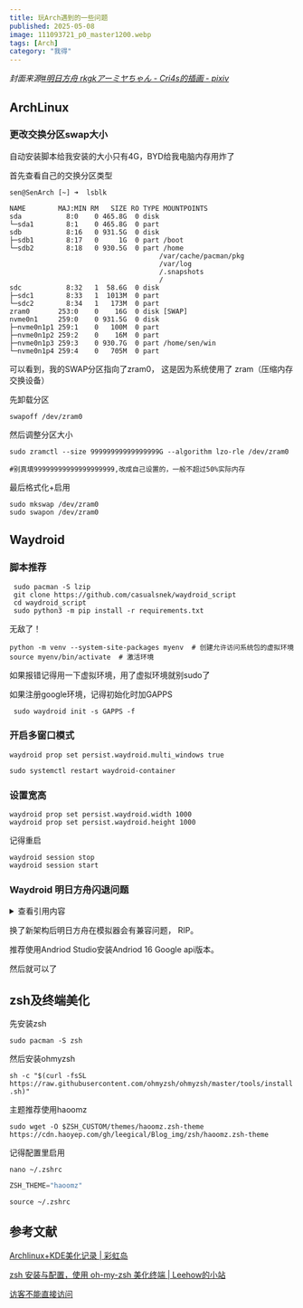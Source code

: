 ```yaml
---
title: 玩Arch遇到的一些问题
published: 2025-05-08
image: 111093721_p0_master1200.webp
tags: [Arch]
category: "我得"
---
```

*封面来源[#明日方舟 rkgkアーミヤちゃん - Cri4s的插画 - pixiv](https://www.pixiv.net/artworks/111093721)*
## ArchLinux

### 更改交换分区swap大小

自动安装脚本给我安装的大小只有4G，BYD给我电脑内存用炸了

首先查看自己的交换分区类型 

```shell
sen@SenArch [~] ➜  lsblk                                                                                                  [1:33:03]  
NAME        MAJ:MIN RM   SIZE RO TYPE MOUNTPOINTS  
sda           8:0    0 465.8G  0 disk    
└─sda1        8:1    0 465.8G  0 part    
sdb           8:16   0 931.5G  0 disk    
├─sdb1        8:17   0     1G  0 part /boot  
└─sdb2        8:18   0 930.5G  0 part /home  
                                     /var/cache/pacman/pkg  
                                     /var/log  
                                     /.snapshots  
                                     /  
sdc           8:32   1  58.6G  0 disk    
├─sdc1        8:33   1  1013M  0 part    
└─sdc2        8:34   1   173M  0 part    
zram0       253:0    0    16G  0 disk [SWAP]  
nvme0n1     259:0    0 931.5G  0 disk    
├─nvme0n1p1 259:1    0   100M  0 part    
├─nvme0n1p2 259:2    0    16M  0 part    
├─nvme0n1p3 259:3    0 930.7G  0 part /home/sen/win  
└─nvme0n1p4 259:4    0   705M  0 part    
```

可以看到，我的SWAP分区指向了zram0，
这是因为系统使用了 zram（压缩内存交换设备）

先卸载分区

```shell
swapoff /dev/zram0
```

然后调整分区大小

```shell
sudo zramctl --size 99999999999999999G --algorithm lzo-rle /dev/zram0

#别真填99999999999999999999,改成自己设置的，一般不超过50%实际内存
```

最后格式化+启用

```shell
sudo mkswap /dev/zram0
sudo swapon /dev/zram0
```
## Waydroid

### 脚本推荐

```
 sudo pacman -S lzip
 git clone https://github.com/casualsnek/waydroid_script
 cd waydroid_script
 sudo python3 -m pip install -r requirements.txt
```

无敌了！

```
python -m venv --system-site-packages myenv  # 创建允许访问系统包的虚拟环境
source myenv/bin/activate  # 激活环境
```

如果报错记得用一下虚拟环境，用了虚拟环境就别sudo了

如果注册google环境，记得初始化时加GAPPS

```
 sudo waydroid init -s GAPPS -f
```

### 开启多窗口模式

```
waydroid prop set persist.waydroid.multi_windows true

sudo systemctl restart waydroid-container
```

### 设置宽高

```
waydroid prop set persist.waydroid.width 1000
waydroid prop set persist.waydroid.height 1000
```
记得重启
```
waydroid session stop
waydroid session start
```
### Waydroid 明日方舟闪退问题


<details> 
    <summary>查看引用内容</summary>
引用自


2025-04-13 13:12    

4​

  
04-16 更新：加上了楼下各位推荐的方案和测试结果，感谢大伙的建议  

  
我这两天基本把能尝试的都试了一遍，结果如下：  
  
完全不能用的：

- Genymotion。免费版根本不支持转译 Arm
- Android Emulator (x86_64) 除了 9 和11 以外的任意低版本(即 1~8 加上 10 和 12)。这些 Android 镜像没预装转译层
- Android Emulator (Armv8) 8。Android Logo 转了 30 分钟都没开机完成，放弃

  
打开立刻闪退的：

- Waydroid + [libhoudini_bluestacks](https://github.com/mrvictory1/libhoudini_bluestacks/)
- Waydroid + [waydroid-helper](https://github.com/ayasa520/waydroid-helper) + libhoudini-chromeos

  
播完 Logo / 同意许可协议闪退的：  
这一类是最多的，应该是载入 Unity 引擎时不兼容导致崩溃的。

- Waydroid + [libhoudini / libndk](https://github.com/casualsnek/waydroid_script)，无论打没打 bluearchive 补丁
- Redroid 9~14，预装了 libndk
- Android Emulator (x86_64) 9 和 11

  
播完 Logo 在加载资源页面卡死的：  
从日志里看应该也是引擎崩溃了，和上一类半斤八两。

- Waydroid + libhoudini_bluestacks + bluearchive 补丁
- Waydroid + waydroid-helper + libndk

  
能正常进入游戏，但画面不正常的：

- VMware + Win11 + Mumu。“画面优先”下画面完全错乱，“资源优先”下画面正常但[出现绿色格子](https://mumu.163.com/help/20250410/35048_1226518.html)

  
目前一切正常的：  
a. 基于容器的(理论占用最低，性能最好)：

- Redroid 12 + libhoudini-wsa12.1。测试可用，但 logcat 会猛刷异常，故 CPU 占用异常高，可以通过 stop logd 缓解( [[@63848562]](https://nga.178.com/nuke.php?func=ucp&__inchst=UTF-8&uid=63848562) )

  
b. 基于 Android 虚拟机的(占用较高，性能类似容器)：

- Android Emulator (x86_64) 15。测试可用，但在 NVIDIA 显卡上会有 glitch 和闪退等情况( [[@60543420]](https://nga.178.com/nuke.php?func=ucp&__inchst=UTF-8&uid=60543420) )
- Android Emulator (x86_64) 16。测试可用，但可能会有 WiFi 突然消失导致断网问题( [[@21149675]](https://nga.178.com/nuke.php?func=ucp&__inchst=UTF-8&uid=21149675) )

  
c. 基于 Windows 虚拟机的(占用较高，性能稍差于容器)：

- VMware + Win11 + 雷电。给 VM 分配 4GB 内存不太够，大概 6GB(整个VM)、4GB(雷电模拟器)基本够用。因为我的需求是在 Linux 下跑舟和 MAA，以及 Office，所以基本这个方案能同时 cover 了。MAA 可以直接连接到虚拟机里(adb connect)清日常，清完直接存快照停虚拟机，速度也很快。

  
还有一个终极方案是手机远程 ADB + Scrcpy + 改分辨率，直接在手机上跑!
</details> 


换了新架构后明日方舟在模拟器会有兼容问题， RIP。

推荐使用Andriod Studio安装Andriod 16 Google api版本。

然后就可以了

## zsh及终端美化

先安装zsh

`sudo pacman -S zsh`

然后安装ohmyzsh

 `sh -c "$(curl -fsSL https://raw.githubusercontent.com/ohmyzsh/ohmyzsh/master/tools/install.sh)"`

主题推荐使用haoomz

```shell
sudo wget -O $ZSH_CUSTOM/themes/haoomz.zsh-theme https://cdn.haoyep.com/gh/leegical/Blog_img/zsh/haoomz.zsh-theme
```

记得配置里启用

`nano ~/.zshrc`

```c
ZSH_THEME="haoomz"
```

`source ~/.zshrc`
## 参考文献

[Archlinux+KDE美化记录 \| 彩虹岛](https://mill413.github.io/posts/archlinux%E7%BE%8E%E5%8C%96%E8%AE%B0%E5%BD%95/)

[zsh 安装与配置，使用 oh-my-zsh 美化终端 \| Leehow的小站](https://www.haoyep.com/posts/zsh-config-oh-my-zsh/)

[访客不能直接访问](https://nga.178.com/read.php?tid=43752188&page=3)


